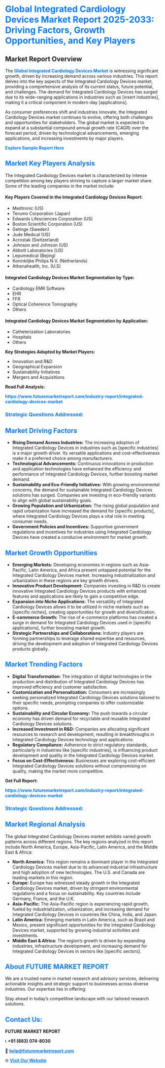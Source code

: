<h1 style="color: #007BFF;">Global Integrated Cardiology Devices Market Report 2025-2033: Driving Factors, Growth Opportunities, and Key Players</h1>

<section id="overview">
<h2>Market Report Overview</h2>
<p>The <a href="https://www.futuremarketreport.com/industry-report/integrated-cardiology-devices-market" style="color: #007BFF; text-decoration: none;"><strong>Global Integrated Cardiology Devices Market</strong></a> is witnessing significant growth, driven by increasing demand across various industries. This report delves into the key aspects of the Integrated Cardiology Devices market, providing a comprehensive analysis of its current status, future potential, and challenges. The demand for Integrated Cardiology Devices has surged due to its wide-ranging applications in industries such as [insert industries], making it a critical component in modern-day [applications].</p>
<p>As consumer preferences shift and industries innovate, the Integrated Cardiology Devices market continues to evolve, offering both challenges and opportunities for stakeholders. The global market is expected to expand at a substantial compound annual growth rate (CAGR) over the forecast period, driven by technological advancements, emerging applications, and increasing investments by major players.</p>
</section>

<section id="overview">
<p><a href="https://www.futuremarketreport.com/request-sample/reportId=77017" style="color: #007BFF; text-decoration: none;"><strong>Explore Sample Report Here</strong></a></p>
</section>

<section id="key-players">
<h2 style="color: #007BFF;">Market Key Players Analysis</h2>
<p>The Integrated Cardiology Devices market is characterized by intense competition among key players striving to capture a larger market share. Some of the leading companies in the market include:</p>
<h4>Key Players Covered in the Integrated Cardiology Devices Report:</h4>
<ul><li>Medtronic (US)</li><li>Terumo Corporation (Japan)</li><li>Edwards Lifesciences Corporation (US)</li><li>Boston Scientific Corporation (US)</li><li>Getinge (Sweden)</li><li>Jude Medical (US)</li><li>Acrostak (Switzerland)</li><li>Johnson and Johnson (US)</li><li>Abbott Laboratories (US)</li><li>Lepumedical (Bejing)</li><li>Koninklijke Philips N.V. (Netherlands)</li><li>Athenahealth, Inc. (U.S)</li></ul>
<h4>Integrated Cardiology Devices Market Segmentation by Type:</h4>
<ul><li>Cardiology EMR Software</li><li>EHR</li><li>FFR</li><li>Optical Coherence Tomography</li><li>Others</li></ul>

<h4>Integrated Cardiology Devices Market Segmentation by Application:</h4>
<ul><li>Catheterization Laboratories</li><li>Hospitals</li><li>Others</li></ul>
<p><strong>Key Strategies Adopted by Market Players:</strong></p>
<ul>
<li>Innovation and R&D</li>
<li>Geographical Expansion</li>
<li>Sustainability Initiatives</li>
<li>Mergers and Acquisitions</li>
</ul>
</section>

<section>
<p><strong>Read Full Analysis: </strong></p><a href="https://www.futuremarketreport.com/industry-report/integrated-cardiology-devices-market" style="color: #007BFF; text-decoration: none;"><strong>https://www.futuremarketreport.com/industry-report/integrated-cardiology-devices-market</strong></a>
<h3 style="color: #007BFF;">Strategic Questions Addressed:</h3>
</section>

<section id="driving-factors">
<h2 style="color: #007BFF;">Market Driving Factors</h2>
<ul>
<li><strong>Rising Demand Across Industries:</strong> The increasing adoption of Integrated Cardiology Devices in industries such as [specific industries] is a major growth driver. Its versatile applications and cost-effectiveness make it a preferred choice among manufacturers.</li>
<li><strong>Technological Advancements:</strong> Continuous innovations in production and application technologies have enhanced the efficiency and performance of Integrated Cardiology Devices, further boosting market demand.</li>
<li><strong>Sustainability and Eco-Friendly Initiatives:</strong> With growing environmental concerns, the demand for sustainable Integrated Cardiology Devices solutions has surged. Companies are investing in eco-friendly variants to align with global sustainability goals.</li>
<li><strong>Growing Population and Urbanization:</strong> The rising global population and rapid urbanization have increased the demand for [specific products], where Integrated Cardiology Devices plays a vital role in meeting consumer needs.</li>
<li><strong>Government Policies and Incentives:</strong> Supportive government regulations and incentives for industries using Integrated Cardiology Devices have created a conducive environment for market growth.</li>
</ul>
</section>

<section id="growth-opportunities">
<h2 style="color: #007BFF;">Market Growth Opportunities</h2>
<ul>
<li><strong>Emerging Markets:</strong> Developing economies in regions such as Asia-Pacific, Latin America, and Africa present untapped potential for the Integrated Cardiology Devices market. Increasing industrialization and urbanization in these regions are key growth drivers.</li>
<li><strong>Innovative Product Development:</strong> Companies investing in R&D to create innovative Integrated Cardiology Devices products with enhanced features and applications are likely to gain a competitive edge.</li>
<li><strong>Expansion into Niche Applications:</strong> The versatility of Integrated Cardiology Devices allows it to be utilized in niche markets such as [specific niches], creating opportunities for growth and diversification.</li>
<li><strong>E-commerce Growth:</strong> The rise of e-commerce platforms has created a surge in demand for Integrated Cardiology Devices used in [specific applications], further boosting market growth.</li>
<li><strong>Strategic Partnerships and Collaborations:</strong> Industry players are forming partnerships to leverage shared expertise and resources, driving the development and adoption of Integrated Cardiology Devices products globally.</li>
</ul>
</section>

<section id="trending-factors">
<h2 style="color: #007BFF;">Market Trending Factors</h2>
<ul>
<li><strong>Digital Transformation:</strong> The integration of digital technologies in the production and distribution of Integrated Cardiology Devices has improved efficiency and customer satisfaction.</li>
<li><strong>Customization and Personalization:</strong> Consumers are increasingly seeking personalized Integrated Cardiology Devices solutions tailored to their specific needs, prompting companies to offer customizable options.</li>
<li><strong>Sustainability and Circular Economy:</strong> The push towards a circular economy has driven demand for recyclable and reusable Integrated Cardiology Devices solutions.</li>
<li><strong>Increased Investment in R&D:</strong> Companies are allocating significant resources to research and development, resulting in breakthroughs in Integrated Cardiology Devices technology and applications.</li>
<li><strong>Regulatory Compliance:</strong> Adherence to strict regulatory standards, particularly in industries like [specific industries], is influencing product development and quality in the Integrated Cardiology Devices market.</li>
<li><strong>Focus on Cost-Effectiveness:</strong> Businesses are exploring cost-efficient Integrated Cardiology Devices solutions without compromising on quality, making the market more competitive.</li>
</ul>
</section>

<section>
<p><strong>Get Full Report: </strong></p><a href="https://www.futuremarketreport.com/industry-report/integrated-cardiology-devices-market" style="color: #007BFF; text-decoration: none;"><strong>https://www.futuremarketreport.com/industry-report/integrated-cardiology-devices-market</strong></a>
<h3 style="color: #007BFF;">Strategic Questions Addressed:</h3>
</section>


<section id="regional-analysis">
<h2 style="color: #007BFF;">Market Regional Analysis</h2>
<p>The global Integrated Cardiology Devices market exhibits varied growth patterns across different regions. The key regions analyzed in this report include North America, Europe, Asia-Pacific, Latin America, and the Middle East & Africa:</p>
<ul>
<li><strong>North America:</strong> This region remains a dominant player in the Integrated Cardiology Devices market due to its advanced industrial infrastructure and high adoption of new technologies. The U.S. and Canada are leading markets in this region.</li>
<li><strong>Europe:</strong> Europe has witnessed steady growth in the Integrated Cardiology Devices market, driven by stringent environmental regulations and a focus on sustainability. Key countries include Germany, France, and the U.K.</li>
<li><strong>Asia-Pacific:</strong> The Asia-Pacific region is experiencing rapid growth, fueled by industrialization, urbanization, and increasing demand for Integrated Cardiology Devices in countries like China, India, and Japan.</li>
<li><strong>Latin America:</strong> Emerging markets in Latin America, such as Brazil and Mexico, present significant opportunities for the Integrated Cardiology Devices market, supported by growing industrial activities and investments.</li>
<li><strong>Middle East & Africa:</strong> The region’s growth is driven by expanding industries, infrastructure development, and increasing demand for Integrated Cardiology Devices in sectors like [specific sectors].</li>
</ul>
</section>

<footer>
<h2 style="color: #007BFF;">About FUTURE MARKET REPORT</h2>
<p>We are a trusted name in market research and advisory services, delivering actionable insights and strategic support to businesses across diverse industries. Our expertise lies in offering:</p>

<p>Stay ahead in today’s competitive landscape with our tailored research solutions.</p>

<h2 style="color: #007BFF;">Contact Us:</h2>
<p><strong>FUTURE MARKET REPORT</strong></p>
<p>📞 <strong>+91 (883) 074-8030</strong></p>
<p>📧 <strong><a href="mailto:help@futuremarketreport.com" style="color: #007BFF;">help@futuremarketreport.com</a></strong></p>
<p>🌐 <strong><a href="https://www.futuremarketreport.com/" style="color: #007BFF;">Visit Our Website</a></strong></p>
</footer>